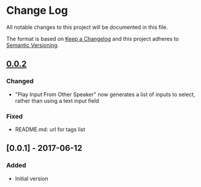 # Change Log
All notable changes to this project will be documented in this file.

The format is based on [Keep a Changelog](http://keepachangelog.com/)
and this project adheres to [Semantic Versioning](http://semver.org/).

## [0.0.2]
### Changed
- "Play Input From Other Speaker" now generates a list of inputs to select,
rather than using a text input field

### Fixed
- README.md: url for tags list

## [0.0.1] - 2017-06-12
### Added
- Initial version

[0.0.2]: https://github.com/blysik/indigo-heos/compare/v0.0.1...HEAD
